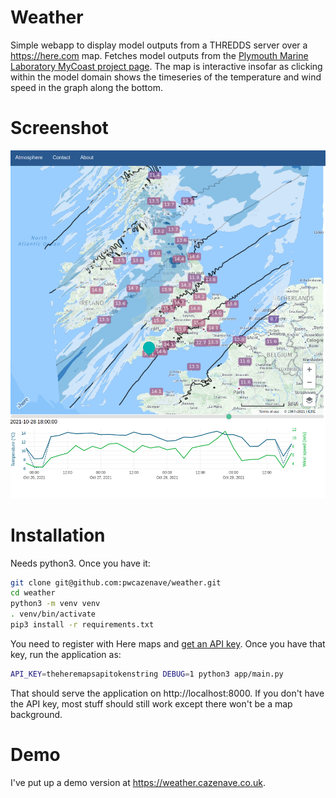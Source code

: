 # Weather

Simple webapp to display model outputs from a THREDDS server over a https://here.com map. Fetches model outputs from the [Plymouth Marine Laboratory MyCoast project page](https://plymouthmarineforecasts.org/Resources). The map is interactive insofar as clicking within the model domain shows the timeseries of the temperature and wind speed in the graph along the bottom.

# Screenshot

![Screenshot](images/shot.png)

# Installation

Needs python3. Once you have it:

```bash
git clone git@github.com:pwcazenave/weather.git
cd weather
python3 -m venv venv
. venv/bin/activate
pip3 install -r requirements.txt
```

You need to register with Here maps and [get an API key](https://developer.here.com/documentation/maps/3.1.29.0/dev_guide/topics/quick-start.html). Once you have that key, run the application as:

```bash
API_KEY=theheremapsapitokenstring DEBUG=1 python3 app/main.py
```

That should serve the application on http://localhost:8000. If you don't have the API key, most stuff should still work except there won't be a map background.

# Demo

I've put up a demo version at https://weather.cazenave.co.uk.

